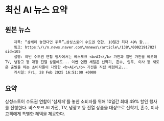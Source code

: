 # 최신 AI 뉴스 요약

## 원본 뉴스
		제목: “삼세페 놓쳤다면 주목”…삼성스토어 수도권 연합, 10일간 최대 49% 할...
		링크: https:\/\/n.news.naver.com\/mnews\/article\/138\/0002191782?sid=105
		설명: 이번 수도권 연합 행사에서는 비스포크 <b>AI<\/b> 가전과 일반 가전을 비롯해 TV, 냉장고 등 매장 진열 상품에도... 이번 연합 세일은 신학기, 혼수, 입주, 이사 등 새로운 출발을 하는 소비자들이 다양한 <b>AI<\/b> 가전을 직접 체험하고... 
		게시일: Fri, 28 Feb 2025 16:51:00 +0900


## 요약
삼성스토어 수도권 연합이 '삼세페'를 놓친 소비자를 위해 10일간 최대 49% 할인 행사를 진행한다. 비스포크 AI 가전, TV, 냉장고 등 진열 상품을 대상으로 신학기, 혼수, 이사 고객에게 특별한 혜택을 제공한다.
